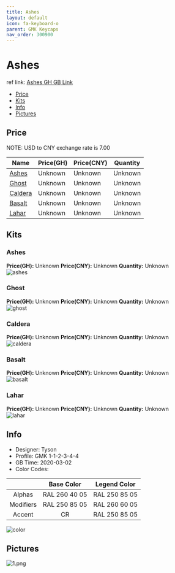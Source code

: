 ```yaml
---
title: Ashes 
layout: default
icon: fa-keyboard-o
parent: GMK Keycaps
nav_order: 300900
---
```


# Ashes 

ref link: [Ashes GH GB Link](https://geekhack.org/index.php?topic=104895.0)  
* [Price](#price)  
* [Kits](#kits)  
* [Info](#info)  
* [Pictures](#pictures)  


## Price  
NOTE: USD to CNY exchange rate is 7.00

| Name          | Price(GH)    |  Price(CNY) | Quantity |
| ------------- | ------------ |  ---------- | -------- |
|[Ashes](#ashes)|Unknown|Unknown|Unknown|
|[Ghost](#ghost)|Unknown|Unknown|Unknown|
|[Caldera](#caldera)|Unknown|Unknown|Unknown|
|[Basalt](#basalt)|Unknown|Unknown|Unknown|
|[Lahar](#lahar)|Unknown|Unknown|Unknown|


## Kits  
### Ashes  
**Price(GH):** Unknown    **Price(CNY):** Unknown    **Quantity:** Unknown  
<img src="{{ 'assets/images/gmk-keycaps/ashes/kits_pics/ashes.jpg' | relative_url }}" alt="ashes" class="image featured">

### Ghost  
**Price(GH):** Unknown    **Price(CNY):** Unknown    **Quantity:** Unknown  
<img src="{{ 'assets/images/gmk-keycaps/ashes/kits_pics/ghost.jpg' | relative_url }}" alt="ghost" class="image featured">

### Caldera  
**Price(GH):** Unknown    **Price(CNY):** Unknown    **Quantity:** Unknown  
<img src="{{ 'assets/images/gmk-keycaps/ashes/kits_pics/caldera.jpg' | relative_url }}" alt="caldera" class="image featured">

### Basalt  
**Price(GH):** Unknown    **Price(CNY):** Unknown    **Quantity:** Unknown  
<img src="{{ 'assets/images/gmk-keycaps/ashes/kits_pics/basalt.png' | relative_url }}" alt="basalt" class="image featured">

### Lahar  
**Price(GH):** Unknown    **Price(CNY):** Unknown    **Quantity:** Unknown  
<img src="{{ 'assets/images/gmk-keycaps/ashes/kits_pics/lahar.jpg' | relative_url }}" alt="lahar" class="image featured">


## Info  
* Designer: Tyson  
* Profile: GMK 1-1-2-3-4-4  
* GB Time: 2020-03-02  
* Color Codes:  

| |Base Color     | Legend Color
| :-------------: | :-------------: | :------------:
|Alphas|RAL 260 40 05|RAL 250 85 05
|Modifiers|RAL 250 85 05|RAL 260 60 05
|Accent|CR|RAL 250 85 05

<img src="{{ 'assets/images/gmk-keycaps/ashes/color.jpg' | relative_url }}" alt="color" class="image featured">


## Pictures  
<img src="{{ 'assets/images/gmk-keycaps/ashes/rendering_pics/1.png' | relative_url }}" alt="1.png" class="image featured">
